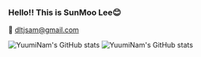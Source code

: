 # <h3>Hello!! This is SunMoo Lee:blush:</h3>

:love_letter: <span>dltjsam@gmail.com</span>

![YuumiNam's GitHub stats](https://github-readme-stats.vercel.app/api?username=YuumiNam&&show_icons=true&theme=tokyonight)
![YuumiNam's GitHub stats](https://github-readme-stats.vercel.app/api/top-langs/?username=YuumiNam&layout=compact&theme=tokyonight)
